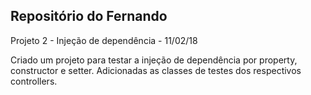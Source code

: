 ## Repositório do Fernando

Projeto 2 - Injeção de dependência - 11/02/18

Criado um projeto para testar a injeção de dependência por property, constructor e setter.
Adicionadas as classes de testes dos respectivos controllers.
